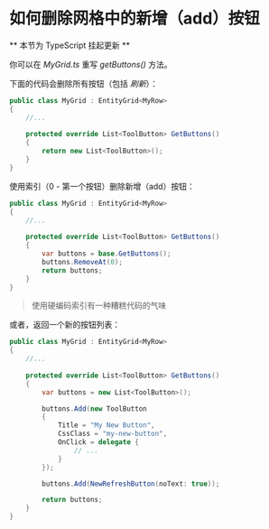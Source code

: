 # 如何删除网格中的新增（add）按钮

** 本节为 TypeScript 挂起更新 **

你可以在 *MyGrid.ts* 重写 *getButtons()* 方法。

下面的代码会删除所有按钮（包括 *刷新*）：

```cs
public class MyGrid : EntityGrid<MyRow>
{
    //...
    
    protected override List<ToolButton> GetButtons()
    {
        return new List<ToolButton>();
    }
}
```

使用索引（0 - 第一个按钮）删除新增（add）按钮：

```cs
public class MyGrid : EntityGrid<MyRow>
{
    //...
    
    protected override List<ToolButton> GetButtons()
    {
        var buttons = base.GetButtons();
        buttons.RemoveAt(0);
        return buttons;
    }
}
```

> 使用硬编码索引有一种糟糕代码的气味 

或者，返回一个新的按钮列表：

```cs
public class MyGrid : EntityGrid<MyRow>
{
    //...
    
    protected override List<ToolButton> GetButtons()
    {
        var buttons = new List<ToolButton>();

        buttons.Add(new ToolButton
        {
            Title = "My New Button",
            CssClass = "my-new-button",
            OnClick = delegate {
                // ...
            }
        });

        buttons.Add(NewRefreshButton(noText: true));

        return buttons;
    }
}
```